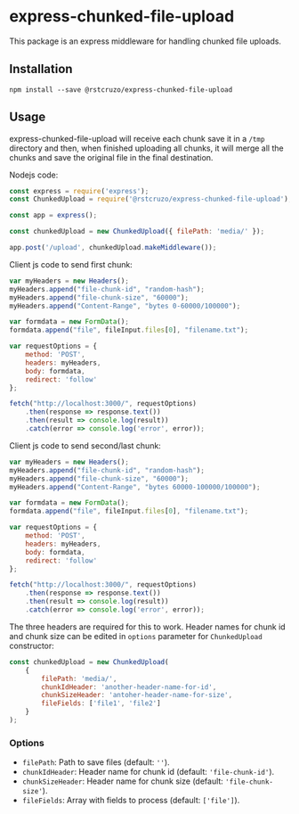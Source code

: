 # express-chunked-file-upload

This package is an express middleware for handling chunked file uploads.

## Installation
```shell
npm install --save @rstcruzo/express-chunked-file-upload
```

## Usage
express-chunked-file-upload will receive each chunk save it in a `/tmp` 
directory and then, when finished uploading all chunks, it will merge all 
the chunks and save the original file in the final destination.

Nodejs code:

```javascript
const express = require('express');
const ChunkedUpload = require('@rstcruzo/express-chunked-file-upload');

const app = express();

const chunkedUpload = new ChunkedUpload({ filePath: 'media/' });

app.post('/upload', chunkedUpload.makeMiddleware());
```

Client js code to send first chunk:

```javascript
var myHeaders = new Headers();
myHeaders.append("file-chunk-id", "random-hash");
myHeaders.append("file-chunk-size", "60000");
myHeaders.append("Content-Range", "bytes 0-60000/100000");

var formdata = new FormData();
formdata.append("file", fileInput.files[0], "filename.txt");

var requestOptions = {
    method: 'POST',
    headers: myHeaders,
    body: formdata,
    redirect: 'follow'
};

fetch("http://localhost:3000/", requestOptions)
    .then(response => response.text())
    .then(result => console.log(result))
    .catch(error => console.log('error', error));
```

Client js code to send second/last chunk:

```javascript
var myHeaders = new Headers();
myHeaders.append("file-chunk-id", "random-hash");
myHeaders.append("file-chunk-size", "60000");
myHeaders.append("Content-Range", "bytes 60000-100000/100000");

var formdata = new FormData();
formdata.append("file", fileInput.files[0], "filename.txt");

var requestOptions = {
    method: 'POST',
    headers: myHeaders,
    body: formdata,
    redirect: 'follow'
};

fetch("http://localhost:3000/", requestOptions)
    .then(response => response.text())
    .then(result => console.log(result))
    .catch(error => console.log('error', error));
```

The three headers are required for this to work. Header names for chunk id 
and chunk size can be edited in `options` parameter for `ChunkedUpload` 
constructor:

```javascript
const chunkedUpload = new ChunkedUpload(
    {
        filePath: 'media/',
        chunkIdHeader: 'another-header-name-for-id',
        chunkSizeHeader: 'antoher-header-name-for-size',
        fileFields: ['file1', 'file2']
    }
);
```

### Options
- `filePath`: Path to save files (default: `''`).
- `chunkIdHeader`: Header name for chunk id (default: `'file-chunk-id'`).
- `chunkSizeHeader`: Header name for chunk size (default: `'file-chunk-size'`).
- `fileFields`: Array with fields to process (default: `['file']`).